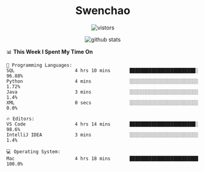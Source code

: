 <h1 align="center">Swenchao</h3>

<p align="center">
  <img src="https://visitor-badge.glitch.me/badge?page_id=Swenchao" alt="vistors" />
</p>

<p align="center">
  <img src="https://github-readme-stats.vercel.app/api?username=Swenchao&count_private=true&show_icons=true&theme=vue-dark&hide_title=true" alt="github stats" />
</p>

<!--START_SECTION:waka-->
📊 **This Week I Spent My Time On** 

```text
💬 Programming Languages: 
SQL                      4 hrs 10 mins       ████████████████████████░   96.88% 
Python                   4 mins              ░░░░░░░░░░░░░░░░░░░░░░░░░   1.72% 
Java                     3 mins              ░░░░░░░░░░░░░░░░░░░░░░░░░   1.4% 
XML                      0 secs              ░░░░░░░░░░░░░░░░░░░░░░░░░   0.0%

🔥 Editors: 
VS Code                  4 hrs 14 mins       ████████████████████████░   98.6% 
IntelliJ IDEA            3 mins              ░░░░░░░░░░░░░░░░░░░░░░░░░   1.4%

💻 Operating System: 
Mac                      4 hrs 18 mins       █████████████████████████   100.0%

```


<!--END_SECTION:waka-->

